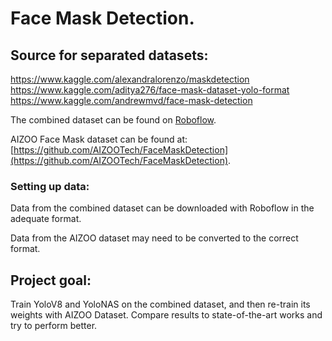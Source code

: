 # Face Mask Detection.

## Source for separated datasets:
https://www.kaggle.com/alexandralorenzo/maskdetection
https://www.kaggle.com/aditya276/face-mask-dataset-yolo-format
https://www.kaggle.com/andrewmvd/face-mask-detection

The combined dataset can be found on [Roboflow](https://app.roboflow.com/facemaskdatasetunion/face-mask-united-dataset/4).

AIZOO Face Mask dataset can be found at: [https://github.com/AIZOOTech/FaceMaskDetection](https://github.com/AIZOOTech/FaceMaskDetection).

### Setting up data:
Data from the combined dataset can be downloaded with Roboflow in the adequate format.

Data from the AIZOO dataset may need to be converted to the correct format.

## Project goal:
Train YoloV8 and YoloNAS on the combined dataset, and then re-train its weights with AIZOO Dataset. Compare results to state-of-the-art works and try to perform better. 